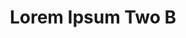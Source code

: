 ---
layout: page
permalink: /application-guidelines/lorem-ipsum-two/part-G/
breadcrumb: Application Guidelines (Lorem Ipsum Two B) 
title: Lorem Ipsum Two B
collection_name: application-guidelines
third_nav_title: "Second Level B"
---